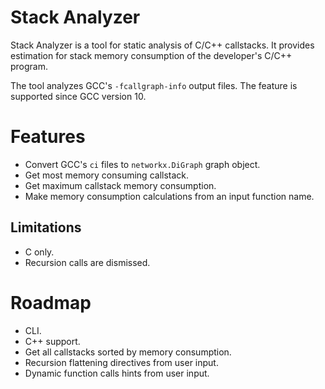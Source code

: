 # Stack Analyzer

Stack Analyzer is a tool for static analysis of C/C++ callstacks. It provides estimation for stack memory consumption of the developer's C/C++ program.

The tool analyzes GCC's `-fcallgraph-info` output files. The feature is supported since GCC version 10.

# Features

* Convert GCC's `ci` files to `networkx.DiGraph` graph object.
* Get most memory consuming callstack.
* Get maximum callstack memory consumption.
* Make memory consumption calculations from an input function name.

## Limitations

* C only.
* Recursion calls are dismissed.

# Roadmap

* CLI.
* C++ support.
* Get all callstacks sorted by memory consumption.
* Recursion flattening directives from user input.
* Dynamic function calls hints from user input.
